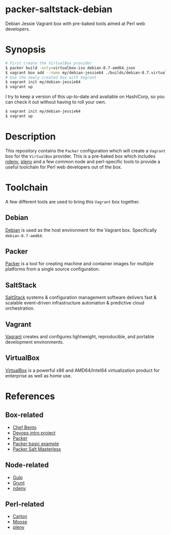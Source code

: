 # packer-saltstack-debian
Debian Jessie Vagrant box with pre-baked tools aimed at Perl web developers.

# Synopsis
```sh
# First create the VirtualBox provider
$ packer build -only=virtualbox-iso debian-8.7-amd64.json
$ vagrant box add --name my/debian-jessie64 ./builds/debian-8.7.virtualbox.box
# Use the newly created box with Vagrant
$ vagrant init my/debian-jessie64
$ vagrant up
```

I try to keep a version of this up-to-date and available on HashiCorp, so you
can check it out without having to roll your own.

```sh
$ vagrant init my/debian-jessie64
$ vagrant up
```

# Description
This repository contains the `Packer` configuration which will create a
`Vagrant` box for the `VirtualBox` provider. This is a pre-baked box which
includes [ndenv](https://github.com/riywo/ndenv),
[plenv](https://github.com/tokuhirom/plenv) and a few common node and
perl-specific tools to provide a useful toolchain for Perl web developers
out of the box.

# Toolchain
A few different tools are used to bring this `Vagrant` box together.

## Debian
[Debian](https://www.debian.org/) is used as the host environment for the
Vagrant box. Specifically `debian-8.7-amd64`.

## Packer
[Packer](https://www.packer.io/) is a tool for creating machine and container
images for multiple platforms from a single source configuration.

## SaltStack
[SaltStack](https://saltstack.com/) systems & configuration management software
delivers fast & scalable event-driven infrastructure automation & predictive
cloud orchestration.

## Vagrant
[Vagrant](https://www.vagrantup.com/) creates and configures lightweight,
reproducible, and portable development environments.

## VirtualBox
[VirtualBox](https://www.virtualbox.org/) is a powerful x86 and AMD64/Intel64
virtualization product for enterprise as well as home use.

# References

## Box-related
* [Chef Bento](https://github.com/chef/bento)
* [Devops intro project](https://github.com/udacity/devops-intro-project)
* [Packer](https://www.packer.io/)
* [Packer basic example](https://github.com/666jfox777/packer-basic-example)
* [Packer Salt Masterless](https://www.packer.io/docs/provisioners/salt-masterless.html)

## Node-related
* [Gulp](http://gulpjs.com/)
* [Grunt](https://gruntjs.com/)
* [ndenv](https://github.com/riywo/ndenv)

## Perl-related
* [Carton](http://p3rl.org/Moose)
* [Moose](http://p3rl.org/Moose)
* [plenv](https://github.com/tokuhirom/plenv)
